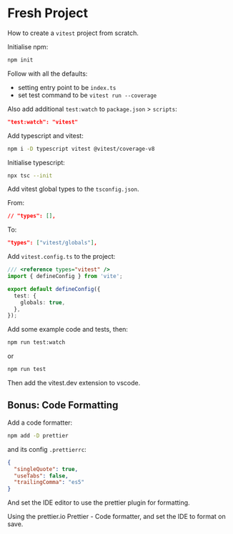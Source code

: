 # Fresh Project

How to create a `vitest` project from scratch.

Initialise npm:

```bash
npm init
```

Follow with all the defaults:

- setting entry point to be `index.ts`
- set test command to be `vitest run --coverage`

Also add additional `test:watch` to `package.json` > `scripts`:

```json
"test:watch": "vitest"
```

Add typescript and vitest:

```bash
npm i -D typescript vitest @vitest/coverage-v8
```

Initialise typescript:

```bash
npx tsc --init
```

Add vitest global types to the `tsconfig.json`.

From:

```json
// "types": [],
```

To:

```json
"types": ["vitest/globals"],
```

Add `vitest.config.ts` to the project:

```ts
/// <reference types="vitest" />
import { defineConfig } from 'vite';

export default defineConfig({
  test: {
    globals: true,
  },
});
```

Add some example code and tests, then:

```bash
npm run test:watch
```

or

```bash
npm run test
```

Then add the vitest.dev extension to vscode.

## Bonus: Code Formatting

Add a code formatter:

```bash
npm add -D prettier
```

and its config `.prettierrc`:

```json
{
  "singleQuote": true,
  "useTabs": false,
  "trailingComma": "es5"
}
```

And set the IDE editor to use the prettier plugin for formatting.

Using the prettier.io Prettier - Code formatter, and set the IDE to format on save.
